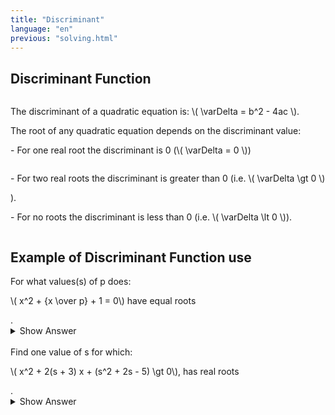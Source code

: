 ```yaml
---
title: "Discriminant"
language: "en"
previous: "solving.html"
---
```


## Discriminant Function

<div markdown="1">
The discriminant of a quadratic equation is: <p style="display:inline-block">\( \varDelta = b^2 - 4ac \)</p>. <br>
The root of any quadratic equation depends on the discriminant value: <br>
- For one real root the discriminant is 0 (<p style="display:inline-block">\( \varDelta = 0 \)</p>)<br>
- For two real roots the discriminant is greater than 0 (i.e. <p style="display:inline-block">\( \varDelta \gt 0 \)</p>).<br>
- For no roots the discriminant is less than 0 (i.e. <p style="display:inline-block">\( \varDelta \lt 0 \)</p>).

</div> 

## Example of Discriminant Function use

<div markdown="1">
For what values(s) of p does: <p style="display:inline-block padding-right:5px;">\( x^2 + {x \over p} + 1 = 0\) have equal roots</p>.
<details closed>
  <summary><a>Show Answer</a></summary>
    Equal roots means one real root so: <p style="display:inline-block">\(b^2 - 4ac = 0\)</p> <br>
    <p style="display:inline-block">\( ({1 \over p})^2 -4(1)(1) = 0 \)</p>, substitute a = 1, b = 1/p and c = 1 into discriminant equation<br>
    <p style="display:inline-block">\( ({1 \over p})^2 -4 = 0 \)</p><br>
    <p style="display:inline-block">\( ({1 \over p})^2 = 4 \)</p><br>
    <p style="display:inline-block">\( {1 \over p} = 2 \)</p><br>
    <p style="display:inline-block">\( p = {1 \over 2} = 0.5\)</p><br>
</details>
</div> 
<br>
<div markdown="1">
	Find one value of s for which: <p style="display:inline-block padding-right:5px;">\( x^2 + 2(s + 3) x + (s^2 + 2s - 5) \gt 0\), has real roots</p>.
<details closed>
  <summary><a>Show Answer</a></summary>
    Real roots means discrimanant is greater than 0: <p style="display:inline-block">\(b^2 - 4ac = 0\)</p> <br>
    <p style="display:inline-block">\( a = 1\)</p><br>
    <p style="display:inline-block">\( b = 2(s + 3) \)</p><br>
    <p style="display:inline-block">\( c = (s^2 + 2s - 5) \)</p><br>
    <p style="display:inline-block">\( 2(s + 3)^2 - 4(1)(s^2 + 2s - 5) > 0 \)</p>, substitute a = 1, b = 1/p and c = 1 into discriminant equation<br>
    <p style="display:inline-block">\( (2s + 6)(2s + 6) - 4s^2 - 8s + 20 > 0\)</p><br>
    <p style="display:inline-block">\( 4s^2 + 24s + 36 - 4s^2 - 8s + 20 > 0\)</p>, Expand<br>
    <p style="display:inline-block">\( 16s + 56 > 0 \)</p><br>
    <p style="display:inline-block">\( 16s > -56 \)</p><br>
    <p style="display:inline-block">\( s > {-56 \over 16} \)</p><br>
    <p style="display:inline-block">\( s > {-7 \over 2} \)</p><br>
    <p style="display:inline-block">\( s > -3.5 \)</p><br>
</details>
</div> 
